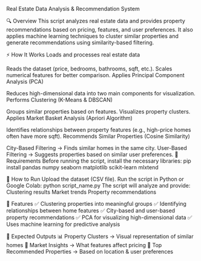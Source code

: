 Real Estate Data Analysis & Recommendation System

🔍 Overview
This script analyzes real estate data and provides property recommendations based on pricing, features, and user preferences. It also applies machine learning techniques to cluster similar properties and generate recommendations using similarity-based filtering.

⚡ How It Works
Loads and processes real estate data

Reads the dataset (price, bedrooms, bathrooms, sqft, etc.).
Scales numerical features for better comparison.
Applies Principal Component Analysis (PCA)

Reduces high-dimensional data into two main components for visualization.
Performs Clustering (K-Means & DBSCAN)

Groups similar properties based on features.
Visualizes property clusters.
Applies Market Basket Analysis (Apriori Algorithm)

Identifies relationships between property features (e.g., high-price homes often have more sqft).
Recommends Similar Properties (Cosine Similarity)

City-Based Filtering → Finds similar homes in the same city.
User-Based Filtering → Suggests properties based on similar user preferences.
🔧 Requirements
Before running the script, install the necessary libraries:
pip install pandas numpy seaborn matplotlib scikit-learn mlxtend

🚀 How to Run
Upload the dataset (CSV file).
Run the script in Python or Google Colab:
python script_name.py
The script will analyze and provide:
Clustering results
Market trends
Property recommendations

📌 Features
✅ Clustering properties into meaningful groups
✅ Identifying relationships between home features
✅ City-based and user-based property recommendations
✅ PCA for visualizing high-dimensional data
✅ Uses machine learning for predictive analysis

📂 Expected Outputs
📊 Property Clusters → Visual representation of similar homes
🔗 Market Insights → What features affect pricing
🏡 Top Recommended Properties → Based on location & user preferences